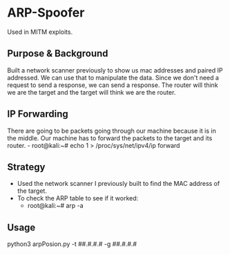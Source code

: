 # ARP-Spoofer
Used in MITM exploits.

## Purpose & Background
Built a network scanner previously to show us mac addresses and paired IP addressed. We can use that to 
manipulate the data. Since we don't need a request to send a response, we can send a response. The router 
will think we are the target and the target will think we are the router.

## IP Forwarding
There are going to be packets going through our machine because it is in the middle. Our machine has to 
forward the packets to the target and its router. 
    - root@kali:~# echo 1 > /proc/sys/net/ipv4/ip forward

## Strategy
- Used the network scanner I previously built to find the MAC address of the target.
- To check the ARP table to see if it worked:
    - root@kali:~# arp -a

## Usage
python3 arpPosion.py -t ##.#.#.# -g ##.#.#.#
